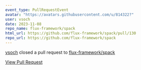 ```yaml
---
event_type: PullRequestEvent
avatar: "https://avatars.githubusercontent.com/u/814322?"
user: vsoch
date: 2023-11-08
repo_name: flux-framework/spack
html_url: https://github.com/flux-framework/spack/pull/130
repo_url: https://github.com/flux-framework/spack
---
```


<a href='https://github.com/vsoch' target='_blank'>vsoch</a> closed a pull request to <a href='https://github.com/flux-framework/spack' target='_blank'>flux-framework/spack</a>

<a href='https://github.com/flux-framework/spack/pull/130' target='_blank'>View Pull Request</a>